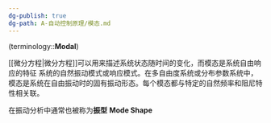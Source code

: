 ```yaml
---
dg-publish: true
dg-path: A-自动控制原理/模态.md
---
```

(terminology::**Modal**)

[[微分方程\|微分方程]]可以用来描述系统状态随时间的变化，而模态是系统自由响应的特征
系统的自然振动模式或响应模式。在多自由度系统或分布参数系统中，模态是系统在自由振动时的固有振动形态。每个模态都与特定的自然频率和阻尼特性相关联。

在振动分析中通常也被称为**振型**  **Mode Shape**
